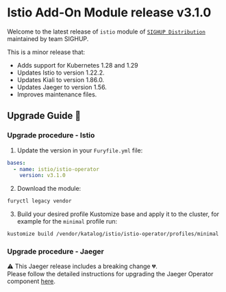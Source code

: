 # Istio Add-On Module release v3.1.0

Welcome to the latest release of `istio` module of [`SIGHUP Distribution`](https://github.com/sighupio/distribution) maintained by team SIGHUP.

This is a minor release that:

- Adds support for Kubernetes 1.28 and 1.29
- Updates Istio to version 1.22.2.
- Updates Kiali to version 1.86.0.
- Updates Jaeger to version 1.56.
- Improves maintenance files.

## Upgrade Guide 🦮

### Upgrade procedure - Istio

1. Update the version in your `Furyfile.yml` file:

```yaml
bases:
  - name: istio/istio-operator
    version: v3.1.0
```

2. Download the module:

```bash
furyctl legacy vendor
```

3. Build your desired profile Kustomize base and apply it to the cluster, for example for the `minimal` profile run:

```bash
kustomize build /vendor/katalog/istio/istio-operator/profiles/minimal | kubectl apply -f
```

### Upgrade procedure - Jaeger

⚠️ This Jaeger release includes a breaking change 💔.<br /> Please follow the detailed instructions for upgrading the Jaeger Operator component [here](../../katalog/istio-operator/jaeger-operator/BREAKING.md).
